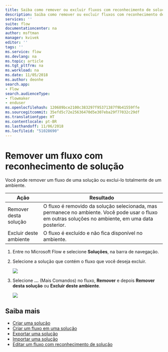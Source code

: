 ```yaml
---
title: Saiba como remover ou excluir fluxos com reconhecimento de solução | Microsoft Docs
description: Saiba como remover ou excluir fluxos com reconhecimento de solução.
services: ''
suite: flow
documentationcenter: na
author: msftman
manager: kvivek
editor: ''
tags: ''
ms.service: flow
ms.devlang: na
ms.topic: article
ms.tgt_pltfrm: na
ms.workload: na
ms.date: 11/05/2018
ms.author: deonhe
search.app:
- Flow
search.audienceType:
- flowmaker
- enduser
ms.openlocfilehash: 120689bce2100c383297f95371387f9b41559ffe
ms.sourcegitcommit: 35efd5c72e25636470d5e307eba29f77032c29df
ms.translationtype: HT
ms.contentlocale: pt-BR
ms.lasthandoff: 11/06/2018
ms.locfileid: "51028690"
---
```

# <a name="remove-a-solution-aware-flow"></a>Remover um fluxo com reconhecimento de solução

Você pode remover um fluxo de uma solução ou exclui-lo totalmente de um ambiente.

Ação|Resultado
------|-----------
Remover desta solução|O fluxo é removido da solução selecionada, mas permanece no ambiente. Você pode usar o fluxo em outras soluções no ambiente, em uma data posterior.
Excluir deste ambiente|O fluxo é excluído e não fica disponível no ambiente.

1. Entre no Microsoft Flow e selecione **Soluções**, na barra de navegação.
1. Selecione a solução que contém o fluxo que você deseja excluir.

   ![](./media/remove-solution-aware-flow/new-flow-inside-solution.png)
   
1. Selecione **...** (Mais Comandos) no fluxo, **Remover** e depois **Remover desta solução** ou **Excluir deste ambiente**.

   ![](./media/remove-solution-aware-flow/delete-flow-from-solution-options.png)

## <a name="learn-more"></a>Saiba mais

- [Criar uma solução](./overview-solution-flows.md)
- [Criar um fluxo em uma solução](./create-flow-solution.md)
- [Exportar uma solução](./export-flow-solution.md)
- [Importar uma solução](./import-flow-solution.md)
- [Editar um fluxo com reconhecimento de solução](./edit-solution-aware-flow.md)

